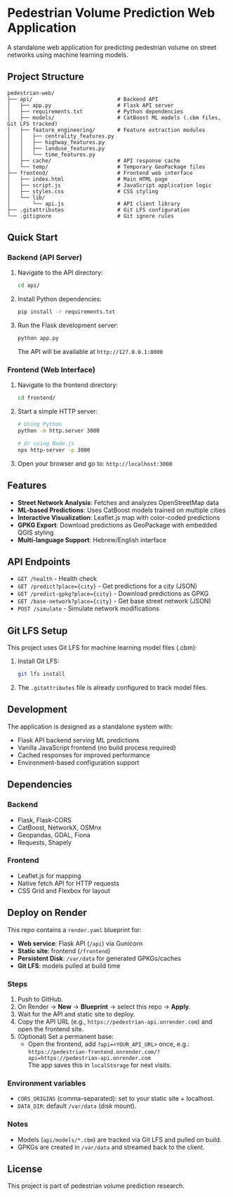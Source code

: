 # Pedestrian Volume Prediction Web Application

A standalone web application for predicting pedestrian volume on street networks using machine learning models.

## Project Structure

```
pedestrian-web/
├── api/                           # Backend API
│   ├── app.py                     # Flask API server
│   ├── requirements.txt           # Python dependencies
│   ├── models/                    # CatBoost ML models (.cbm files, Git LFS tracked)
│   ├── feature_engineering/       # Feature extraction modules
│   │   ├── centrality_features.py
│   │   ├── highway_features.py
│   │   ├── landuse_features.py
│   │   └── time_features.py
│   ├── cache/                     # API response cache
│   └── temp/                      # Temporary GeoPackage files
├── frontend/                      # Frontend web interface
│   ├── index.html                 # Main HTML page
│   ├── script.js                  # JavaScript application logic
│   ├── styles.css                 # CSS styling
│   └── lib/
│       └── api.js                 # API client library
├── .gitattributes                 # Git LFS configuration
└── .gitignore                     # Git ignore rules
```

## Quick Start

### Backend (API Server)

1. Navigate to the API directory:
   ```bash
   cd api/
   ```

2. Install Python dependencies:
   ```bash
   pip install -r requirements.txt
   ```

3. Run the Flask development server:
   ```bash
   python app.py
   ```
   
   The API will be available at `http://127.0.0.1:8000`

### Frontend (Web Interface)

1. Navigate to the frontend directory:
   ```bash
   cd frontend/
   ```

2. Start a simple HTTP server:
   ```bash
   # Using Python
   python -m http.server 3000
   
   # Or using Node.js
   npx http-server -p 3000
   ```

3. Open your browser and go to: `http://localhost:3000`

## Features

- **Street Network Analysis**: Fetches and analyzes OpenStreetMap data
- **ML-based Predictions**: Uses CatBoost models trained on multiple cities
- **Interactive Visualization**: Leaflet.js map with color-coded predictions
- **GPKG Export**: Download predictions as GeoPackage with embedded QGIS styling
- **Multi-language Support**: Hebrew/English interface

## API Endpoints

- `GET /health` - Health check
- `GET /predict?place={city}` - Get predictions for a city (JSON)
- `GET /predict-gpkg?place={city}` - Download predictions as GPKG
- `GET /base-network?place={city}` - Get base street network (JSON)
- `POST /simulate` - Simulate network modifications

## Git LFS Setup

This project uses Git LFS for machine learning model files (.cbm):

1. Install Git LFS:
   ```bash
   git lfs install
   ```

2. The `.gitattributes` file is already configured to track model files.

## Development

The application is designed as a standalone system with:
- Flask API backend serving ML predictions
- Vanilla JavaScript frontend (no build process required)
- Cached responses for improved performance
- Environment-based configuration support

## Dependencies

### Backend
- Flask, Flask-CORS
- CatBoost, NetworkX, OSMnx
- Geopandas, GDAL, Fiona
- Requests, Shapely

### Frontend  
- Leaflet.js for mapping
- Native fetch API for HTTP requests
- CSS Grid and Flexbox for layout

## Deploy on Render

This repo contains a `render.yaml` blueprint for:
- **Web service**: Flask API (`/api`) via Gunicorn
- **Static site**: frontend (`/frontend`)
- **Persistent Disk**: `/var/data` for generated GPKGs/caches
- **Git LFS**: models pulled at build time

### Steps
1. Push to GitHub.
2. On Render → **New** → **Blueprint** → select this repo → **Apply**.
3. Wait for the API and static site to deploy.
4. Copy the API URL (e.g., `https://pedestrian-api.onrender.com`) and open the frontend site.
5. (Optional) Set a permanent base:
   - Open the frontend, add `?api=<YOUR_API_URL>` once, e.g.:  
     `https://pedestrian-frontend.onrender.com/?api=https://pedestrian-api.onrender.com`  
     The app saves this in `localStorage` for next visits.

### Environment variables
- `CORS_ORIGINS` (comma-separated): set to your static site + localhost.
- `DATA_DIR`: default `/var/data` (disk mount).

### Notes
- Models (`api/models/*.cbm`) are tracked via Git LFS and pulled on build.
- GPKGs are created in `/var/data` and streamed back to the client.

## License

This project is part of pedestrian volume prediction research.
